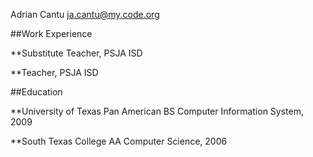 Adrian Cantu
ja.cantu@my.code.org

##Work Experience

**Substitute Teacher, PSJA ISD

**Teacher, PSJA ISD


##Education

**University of Texas Pan American
BS Computer Information System, 2009

**South Texas College
AA Computer Science, 2006
